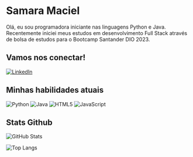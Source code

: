 # Samara Maciel
Olá, eu sou programadora iniciante nas linguagens Python e Java. Recentemente iniciei meus estudos em desenvolvimento Full Stack através de bolsa de estudos para o Bootcamp Santander DIO 2023.

## Vamos nos conectar!
[![LinkedIn](https://img.shields.io/badge/LinkedIn-212F3C?style=for-the-badge&logo=linkedin&logoColor=0E76A8)](https://www.linkedin.com/in/samaracmaciel/)

## Minhas habilidades atuais
![Python](https://img.shields.io/badge/Python-700ea8?style=for-the-badge&logo=python)
![Java](https://img.shields.io/badge/Java-9b0ea8?style=for-the-badge&logo=Java)
![HTML5](https://img.shields.io/badge/HTML5-a8a00e?style=for-the-badge&logo=html5)
![JavaScript](https://img.shields.io/badge/JavaScript-0e91a8?style=for-the-badge&logo=javascript)

## Stats Github
![GitHub Stats](https://github-readme-stats.vercel.app/api?username=SamaraMaciel&theme=transparent&bg_color=832CE5&border_color=550347&show_icons=true&icon_color=FC2FDA&title_color=F96756&text_color=FFF)

![Top Langs](https://github-readme-stats-git-masterrstaa-rickstaa.vercel.app/api/top-langs/?username=SamaraMaciel&layout=compact&bg_color=832CE5&border_color=550347&title_color=F96756&text_color=FFF)
